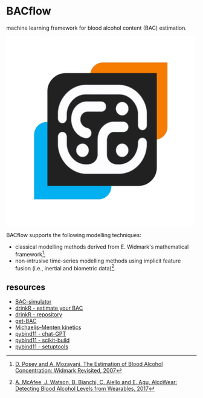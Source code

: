 # BACflow

machine learning framework for blood alcohol content (BAC) estimation.

<img src="assets/logo.png" width="500" height="500" />

BACflow supports the following modelling techniques:
- classical modelling methods derived from E. Widmark's mathematical framework[^1];
- non-intrusive time-series modelling methods using implicit feature fusion (i.e., inertial and biometric data)[^2].

## resources

- [BAC-simulator](https://github.com/bcyran/bac-simulator)
- [drinkR - estimate your BAC](https://www.sumsar.net/blog/2014/07/estimate-your-bac-using-drinkr/)
- [drinkR - repository](https://github.com/rasmusab/drinkr)
- [get-BAC](https://getbacsoftware.org/)
- [Michaelis–Menten kinetics](https://en.wikipedia.org/wiki/Michaelis%E2%80%93Menten_kinetics)
- [pybind11 - chat-GPT](https://chat.openai.com/share/936bbecd-8445-48eb-ba65-0e49a2e95bd0)
- [pybind11 - scikit-build](https://github.com/pybind/scikit_build_example)
- [pybind11 - setuptools](https://github.com/pybind/python_example)

[^1]: [D. Posey and A. Mozayani, The Estimation of Blood Alcohol Concentration: Widmark Revisited, 2007](https://doi.org/10.1385/fsmp:3:1:33)
[^2]: [A. McAfee, J. Watson, B. Bianchi, C. Aiello and E. Agu, AlcoWear: Detecting Blood Alcohol Levels from Wearables, 2017](https://doi.org/10.1109/UIC-ATC.2017.8397486)
